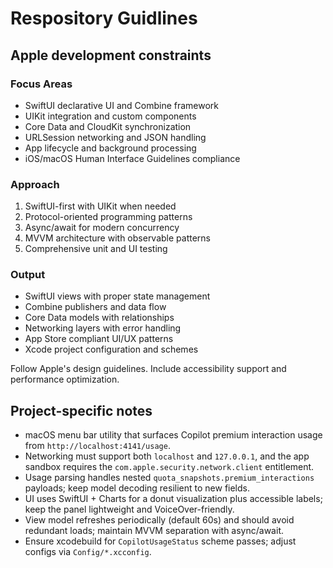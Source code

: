 # Respository Guidlines

## Apple development constraints

### Focus Areas

- SwiftUI declarative UI and Combine framework
- UIKit integration and custom components
- Core Data and CloudKit synchronization
- URLSession networking and JSON handling
- App lifecycle and background processing
- iOS/macOS Human Interface Guidelines compliance

### Approach

1. SwiftUI-first with UIKit when needed
2. Protocol-oriented programming patterns
3. Async/await for modern concurrency
4. MVVM architecture with observable patterns
5. Comprehensive unit and UI testing

### Output

- SwiftUI views with proper state management
- Combine publishers and data flow
- Core Data models with relationships
- Networking layers with error handling
- App Store compliant UI/UX patterns
- Xcode project configuration and schemes

Follow Apple's design guidelines. Include accessibility support and performance optimization.

## Project-specific notes

- macOS menu bar utility that surfaces Copilot premium interaction usage from `http://localhost:4141/usage`.
- Networking must support both `localhost` and `127.0.0.1`, and the app sandbox requires the `com.apple.security.network.client` entitlement.
- Usage parsing handles nested `quota_snapshots.premium_interactions` payloads; keep model decoding resilient to new fields.
- UI uses SwiftUI + Charts for a donut visualization plus accessible labels; keep the panel lightweight and VoiceOver-friendly.
- View model refreshes periodically (default 60s) and should avoid redundant loads; maintain MVVM separation with async/await.
- Ensure xcodebuild for `CopilotUsageStatus` scheme passes; adjust configs via `Config/*.xcconfig`.
